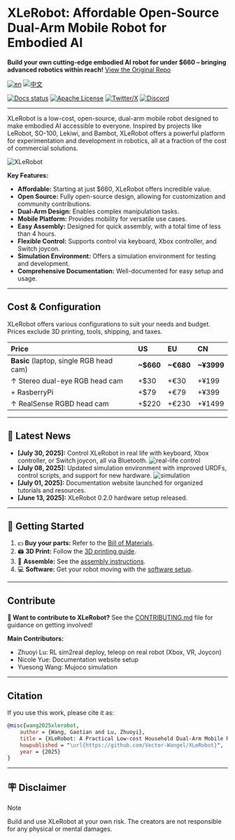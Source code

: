 # XLeRobot: Affordable Open-Source Dual-Arm Mobile Robot for Embodied AI

**Build your own cutting-edge embodied AI robot for under $660 – bringing advanced robotics within reach!**  [View the Original Repo](https://github.com/Vector-Wangel/XLeRobot)

[![en](https://img.shields.io/badge/lang-en-blue.svg)](README.md)
[![中文](https://img.shields.io/badge/lang-中文-brown.svg)](README_CN.md)

[![Docs status](https://img.shields.io/badge/docs-passing-brightgreen.svg)](https://xlerobot.readthedocs.io/en/latest/)
[![Apache License](https://img.shields.io/badge/License-Apache%202.0-blue.svg)](https://opensource.org/licenses/Apache-2.0)
[![Twitter/X](https://img.shields.io/twitter/follow/VectorWang?style=social)](https://twitter.com/VectorWang2)
[![Discord](https://img.shields.io/badge/Discord-XLeRobot-7289da?style=flat&logo=discord&logoColor=white)](https://discord.gg/bjZveEUh6F)

---

XLeRobot is a low-cost, open-source, dual-arm mobile robot designed to make embodied AI accessible to everyone.  Inspired by projects like LeRobot, SO-100, Lekiwi, and Bambot, XLeRobot offers a powerful platform for experimentation and development in robotics, all at a fraction of the cost of commercial solutions.

![XLeRobot](https://github.com/user-attachments/assets/f9c454ee-2c46-42b4-a5d7-88834a1c95ab)

**Key Features:**

*   **Affordable:** Starting at just $660, XLeRobot offers incredible value.
*   **Open Source:**  Fully open-source design, allowing for customization and community contributions.
*   **Dual-Arm Design:** Enables complex manipulation tasks.
*   **Mobile Platform:** Provides mobility for versatile use cases.
*   **Easy Assembly:** Designed for quick assembly, with a total time of less than 4 hours.
*   **Flexible Control:**  Supports control via keyboard, Xbox controller, and Switch joycon.
*   **Simulation Environment:** Offers a simulation environment for testing and development.
*   **Comprehensive Documentation:** Well-documented for easy setup and usage.

---

## Cost & Configuration

XLeRobot offers various configurations to suit your needs and budget.  Prices exclude 3D printing, tools, shipping, and taxes.

| Price | US       | EU       | CN       |
| :---- | :------- | :------- | :------- |
| **Basic** (laptop, single RGB head cam) | **~$660** | **~€680** | **~¥3999** |
| ↑ Stereo dual-eye RGB head cam          | +$30     | +€30     | +¥199    |
| + RasberryPi                             | +$79     | +€79     | +¥399    |
| ↑ RealSense RGBD head cam               | +$220    | +€230    | +¥1499   |

---

## 📰 Latest News

*   **[July 30, 2025]:**  Control XLeRobot in real life with keyboard, Xbox controller, or Switch joycon, all via Bluetooth.
    ![real-life control](https://github.com/user-attachments/assets/de8f50ad-a370-406c-97fb-fc01638d5624)
*   **[July 08, 2025]:**  Updated simulation environment with improved URDFs, control scripts, and support for new hardware.
    ![simulation](https://github.com/user-attachments/assets/68b77bea-fdcf-4f42-9cf0-efcf1b188358)
*   **[July 01, 2025]:** Documentation website launched for organized tutorials and resources.
*   **[June 13, 2025]:** XLeRobot 0.2.0 hardware setup released.

---

## 🚀 Getting Started

1.  💵 **Buy your parts:**  Refer to the [Bill of Materials](https://xlerobot.readthedocs.io/en/latest/hardware/getting_started/material.html).
2.  🖨️ **3D Print:** Follow the [3D printing guide](https://xlerobot.readthedocs.io/en/latest/hardware/getting_started/3d.html).
3.  🔨 **Assemble:**  See the [assembly instructions](https://xlerobot.readthedocs.io/en/latest/hardware/getting_started/assemble.html).
4.  💻 **Software:**  Get your robot moving with the [software setup](https://xlerobot.readthedocs.io/en/latest/software/index.html).

---

## Contribute

**👋 Want to contribute to XLeRobot?**
See the [CONTRIBUTING.md](CONTRIBUTING.md) file for guidance on getting involved!

**Main Contributors:**

*   Zhuoyi Lu: RL sim2real deploy, teleop on real robot (Xbox, VR, Joycon)
*   Nicole Yue: Documentation website setup
*   Yuesong Wang: Mujoco simulation

---

## Citation

If you use this work, please cite it as:

```bibtex
@misc{wang2025xlerobot,
    author = {Wang, Gaotian and Lu, Zhuoyi},
    title = {XLeRobot: A Practical Low-cost Household Dual-Arm Mobile Robot Design for General Manipulation},
    howpublished = "\url{https://github.com/Vector-Wangel/XLeRobot}",
    year = {2025}
}
```

---

## 🪧 Disclaimer

> [!NOTE]
> Build and use XLeRobot at your own risk.  The creators are not responsible for any physical or mental damages.